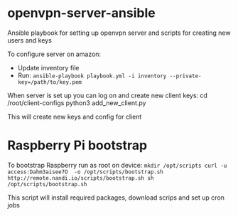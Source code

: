 # openvpn-server-ansible
Ansible playbook for setting up openvpn server and scripts for creating new users and keys

To configure server on amazon:
- Update inventory file
- Run:
`ansible-playbook playbook.yml -i inventory --private-key=/path/to/key.pem`

When server is set up you can log on and create new client keys:
cd /root/client-configs
python3 add_new_client.py

This will create new keys and config for client


# Raspberry Pi bootstrap
To bootstrap Raspberry run as root on device:
`mkdir /opt/scripts
curl -u access:Dahm3aisee7O  -o /opt/scripts/bootstrap.sh http://remote.nandi.io/scripts/bootstrap.sh
sh /opt/scripts/bootstrap.sh`

This script will install required packages, download scrips and set up cron jobs
